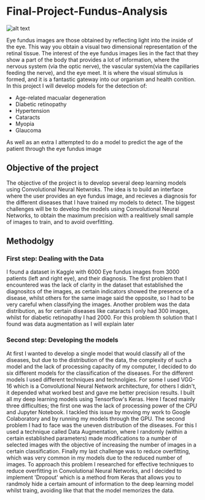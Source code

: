 # Final-Project-Fundus-Analysis

![alt text](https://gme.medicine.uiowa.edu/eye/sites/medicine.uiowa.edu.eye/files/wysiwyg_uploads/Fundus_Fig1_Normal-Retina.jpg "Eye Fundus")

Eye fundus images are those obtained by reflecting light into the inside of the eye. This way you obtain a visual two dimensional representation of the retinal tissue. The interest of the eye fundus images lies in the fact that they show a part of the body that provides a lot of information, where the nervous system (via the optic nerve), the vascular system(via the capillaries feeding the nerve), and the eye meet. It is where the visual stimulus is formed, and it is a fantastic gateway into our organism and health conition. In this project I will develop models for the detection of:
* Age-related macualar degeneration
* Diabetic retinopathy
* Hypertension
* Cataracts
* Myopia
* Glaucoma

As well as an extra I attempted to do a model to predict the age of the patient through the eye fundus image



## Objective of the project

The objective of the project is to develop several deep learning models using Convolutional Neural Netwroks. The idea is to build an interface where the user provides an eye fundus image, and recieves a diagnosis for the different diseases that I have trained my models to detect. The biggest challenges will be to develop the models using Convolutional Neural Networks, to obtain the maximum precision with a realitively small sample of images to train, and to avoid overfitting.

## Methodolgy

### First step: Dealing with the Data
I found a dataset in Kaggle with 6000 Eye fundus images from 3000 patients (left and right eye), and their diagnosis. The first problem that I encountered was the lack of clarity in the dataset that established the diagnositcs of the images, as certain indicators showed the presence of a disease, whilst others for the same image said the opposite, so I had to be very careful when classifying the images. Another problem was the data distribution, as for certain diseases like cataracts I only had 300 images, whilst for diabetic retinopathy I had 2000. For this problem th solution that I found was data augmentation as I will explain later

### Second step: Developing the models
At first I wanted to develop a single model that would classify all of the diseases, but due to the distribution of the data, the complexity of such a model and the lack of processing capacity of my computer, I decided to do six different models for the classification of the diseases. For the different models I used different techniques and technolgies. For some I used VGG-16 which is a Convolutional Neural Network architecture, for others I didn't, it depended what worked best and gave me better precision results. I built all my deep learning models using Tensorflow's Keras. Here I faced mainly three difficulties; the first one was the lack of processing power of the CPU and Jupyter Notebook. I tackled this issue by moving my work to Google Colaboratory and by running my models through the GPU. The second problem I had to face was the uneven distribution of the diseases. For this I used a technique called Data Augmentation, where I randomly (within a certain established parameters) made modifications to a number of selected images with the objective of increasing the number of images in a certain classification. Finally my last challenge was to reduce overfitting, which was very common in my models due to the reduced number of images. To approach this problem I researched for effective techniques to reduce overfitting in Convolutional Neural Networks, and I decided to implement 'Dropout' which is a method from Keras that allows you to randmoly hide a certain amount of information to the deep learning model whilst traing, avoiding like that that the model memorizes the data.
